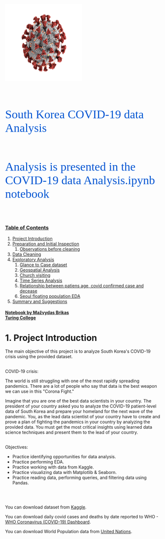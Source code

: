 <img src="Covid.png" width="250" height="250">
<p style="font-family: San Francisco; font-size:2.75em;color:#0056D2; font-style:bold"> <br>South Korea COVID-19 data Analysis</p>
<p style="font-family: San Francisco; font-size:2.75em;color:#0056D2; font-style:bold"> <br>Analysis  is presented in the COVID-19 data Analysis.ipynb notebook</p>
<br>

<a id="0"></a>
 ### [Table of Contents](0)
1. [Project Introduction](#1)      
1. [Preparation and Initial Inspection](#2)
    1. [Observations before cleaning](#3) 
1. [Data Cleaning](#4) 
1. [Exploratory Analysis](#5)     
    1. [Glance to Case dataset](#6) 
    1. [Geospatial Analysis](#7)
    1. [Church visiting](#8)
    1. [Time Series Analysis](#9)
    1. [Relationship between patiens age, covid confirmed case and decease](#10)
    1. [Seoul floating population EDA](#11)
1. [Summary and Suggestions](#12)     
    
    

#### [Notebook by Mažvydas Brikas](https://www.linkedin.com/in/mazvydas-brikas/)      <br>[Turing College](https://www.turingcollege.com/)

<a id="1"></a> 
# 1. Project Introduction

The main objective of this project is to analyze South Korea's COVID-19 crisis using the provided dataset. 
</p><br>COVID-19 crisis:

The world is still struggling with one of the most rapidly spreading pandemics. There are a lot of people who say that data is the best weapon we can use in this "Corona Fight."

Imagine that you are one of the best data scientists in your country. The president of your country asked you to analyze the COVID-19 patient-level data of South Korea and prepare your homeland for the next wave of the pandemic. You, as the lead data scientist of your country have to create and prove a plan of fighting the pandemics in your country by analyzing the provided data. You must get the most critical insights using learned data science techniques and present them to the lead of your country.
</p><br>Objectives:

- Practice identifying opportunities for data analysis.
- Practice performing EDA.
- Practice working with data from Kaggle.
- Practice visualizing data with Matplotlib & Seaborn.
- Practice reading data, performing queries, and filtering data using Pandas.
 
<br>
<br>



You can download dataset from [Kaggle](https://www.kaggle.com/datasets/kimjihoo/coronavirusdataset).

You can download daily covid cases and deaths by date reported to WHO -  [WHO Coronavirus (COVID-19) Dashboard](https://covid19.who.int/data).

You can download World Population data from [United Nations](https://population.un.org/wpp/Download/Standard/Population/).

